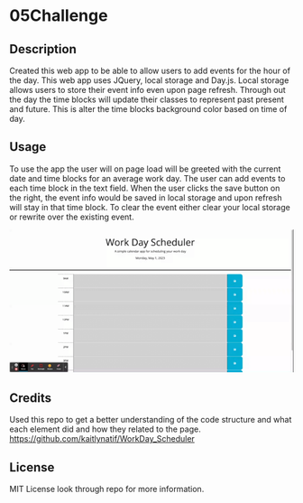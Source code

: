 # 05Challenge

## Description

Created this web app to be able to allow users to add events for the hour of the day. This web app uses JQuery, local storage and Day.js. Local storage allows users to store their event info even upon page refresh. Through out the day the time blocks will update their classes to represent past present and future. This is alter the time blocks background color based on time of day. 

## Usage

To use the app the user will on page load will be greeted with the current date and time blocks for an average work day. The user can add events to each time block in the text field. When the user clicks the save button on the right, the event info would be saved in local storage and upon refresh will stay in that time block. To clear the event either clear your local storage or rewrite over the existing event. 

![demo of the work day scheduler](./Assets/images/Work%20Day%20Scheduler.gif)


## Credits

Used this repo to get a better understanding of the code structure and what each element did and how they related to the page. https://github.com/kaitlynatif/WorkDay_Scheduler

## License

MIT License look through repo for more information.
